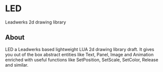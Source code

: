 # LED
Leadwerks 2d drawing library

## About
LED a Leadwerks based lightweight LUA 2d drawing library draft. It gives you out of the box abstract entities like Text, Panel, Image and Animation enriched with useful functions like SetPosition, SetScale, SetColor, Release and similar.

